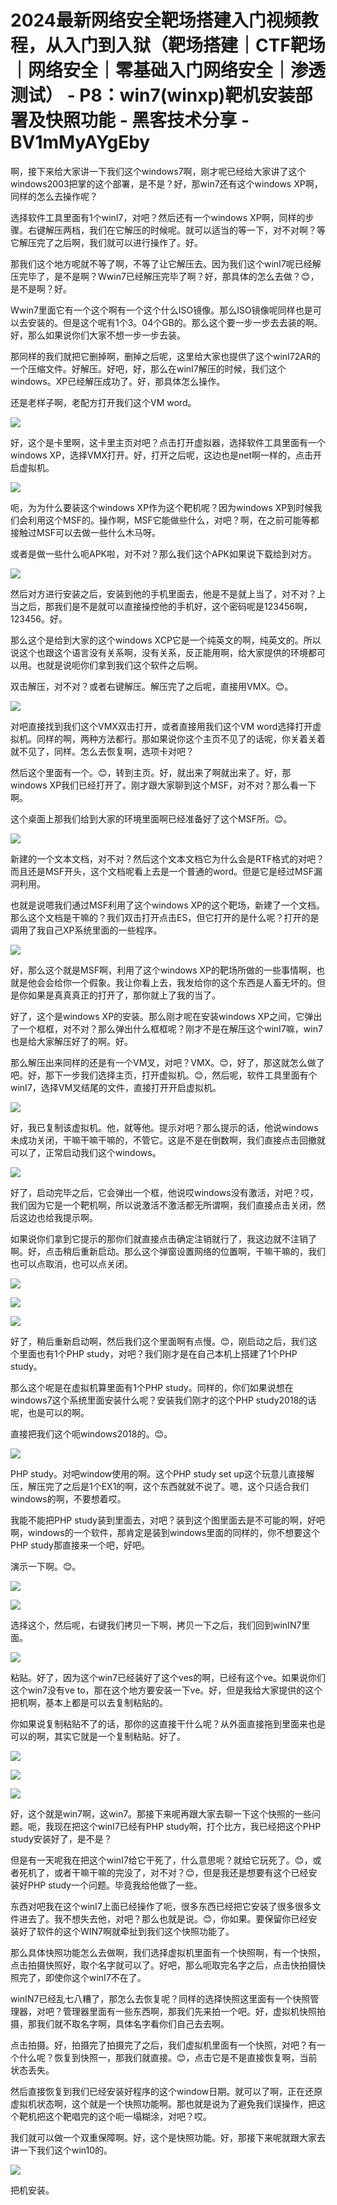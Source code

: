 # 2024最新网络安全靶场搭建入门视频教程，从入门到入狱（靶场搭建｜CTF靶场｜网络安全｜零基础入门网络安全｜渗透测试） - P8：win7(winxp)靶机安装部署及快照功能 - 黑客技术分享 - BV1mMyAYgEby

啊，接下来给大家讲一下我们这个windows7啊，刚才呢已经给大家讲了这个windows2003把掌的这个部署，是不是？好，那win7还有这个windows XP啊，同样的怎么去操作呢？

选择软件工具里面有1个winI7，对吧？然后还有一个windows XP啊，同样的步骤。右键解压两档，我们在它解压的时候呢。就可以适当的等一下，对不对啊？等它解压完了之后啊，我们就可以进行操作了。好。

那我们这个地方呢就不等了啊，不等了让它解压去。因为我们这个winI7呢已经解压完毕了，是不是啊？Wwin7已经解压完毕了啊？好，那具体的怎么去做？😊，是不是啊？好。

Wwin7里面它有一个这个啊有一个这个什么ISO镜像。那么ISO镜像呢同样也是可以去安装的。但是这个呢有1个3。04个GB的。那么这个要一步一步去去装的啊。好，那么如果说你们大家不想一步一步去装。

那同样的我们就把它删掉啊，删掉之后呢，这里给大家也提供了这个winI72AR的一个压缩文件。好解压。好吧，好，那么在winI7解压的时候，我们这个windows。XP已经解压成功了。好，那具体怎么操作。

还是老样子啊，老配方打开我们这个VM word。

![](img/78284ae4165d9acece1dcc4829e38e71_1.png)

好，这个是卡里啊，这卡里主页对吧？点击打开虚拟器，选择软件工具里面有一个windows XP，选择VMX打开。好，打开之后呢，这边也是net啊一样的，点击开启虚拟机。



![](img/78284ae4165d9acece1dcc4829e38e71_3.png)

呃，为为什么要装这个windows XP作为这个靶机呢？因为windows XP到时候我们会利用这个MSF的。操作啊，MSF它能做些什么，对吧？啊，在之前可能等都接触过MSF可以去做一些什么木马呀。

或者是做一些什么呃APK啦，对不对？那么我们这个APK如果说下载给到对方。

![](img/78284ae4165d9acece1dcc4829e38e71_5.png)

然后对方进行安装之后，安装到他的手机里面去，他是不是就上当了，对不对？上当之后，那我们是不是就可以直接操控他的手机好，这个密码呢是123456啊，123456。好。

那么这个是给到大家的这个windows XCP它是一个纯英文的啊，纯英文的。所以说这个也跟这个语言没有关系啊，没有关系，反正能用啊，给大家提供的环境都可以用。也就是说呃你们拿到我们这个软件之后啊。

双击解压，对不对？或者右键解压。解压完了之后呢，直接用VMX。😊。

![](img/78284ae4165d9acece1dcc4829e38e71_7.png)

对吧直接找到我们这个VMX双击打开，或者直接用我们这个VM word选择打开虚拟机。同样的啊，两种方法都行。那如果说你这个主页不见了的话呢，你关着关着就不见了，同样。怎么去恢复啊，选项卡对吧？

然后这个里面有一个。😊，转到主页。好，就出来了啊就出来了。好，那windows XP我们已经打开了。刚才跟大家聊到这个MSF，对不对？那么看一下啊。

这个桌面上那我们给到大家的环境里面啊已经准备好了这个MSF所。😊。

![](img/78284ae4165d9acece1dcc4829e38e71_9.png)

新建的一个文本文档，对不对？然后这个文本文档它为什么会是RTF格式的对吧？而且还是MSF开头，这个文档呢看上去是一个普通的word。但是它是经过MSF漏洞利用。

也就是说嗯我们通过MSF利用了这个windows XP的这个靶场，新建了一个文档。那么这个文档是干嘛的？我们双击打开点击ES，但它打开的是什么呢？打开的是调用了我自己XP系统里面的一些程序。



![](img/78284ae4165d9acece1dcc4829e38e71_11.png)

好，那么这个就是MSF啊，利用了这个windows XP的靶场所做的一些事情啊，也就是他会会给你一个假象。我让你看上去，我发给你的这个东西是人畜无坏的。但是你如果是真真真正的打开了，那你就上了我的当了。

好了，这个是windows XP的安装。那么刚才呢在安装windows XP之间，它弹出了一个框框，对不对？那么弹出什么框框呢？刚才不是在解压这个winI7嘛，win7也是给大家解压好了的啊。好。

那么解压出来同样的还是有一个VM叉，对吧？VMX。😊，好了，那这就怎么做了吧。好，那下一步我们选择主页，打开虚拟机。😊，然后呢，软件工具里面有个winI7，选择VM叉结尾的文件，直接打开开启虚拟机。



![](img/78284ae4165d9acece1dcc4829e38e71_13.png)

好，我已复制该虚拟机。他，就等他。提示对吧？那么提示的话，他说windows未成功关闭，干嘛干嘛干嘛的，不管它。这是不是在倒数啊，我们直接点击回撤就可以了，正常启动我们这个windows。



![](img/78284ae4165d9acece1dcc4829e38e71_15.png)

好了，启动完毕之后，它会弹出一个框，他说哎windows没有激活，对吧？哎，我们因为它是一个靶机啊，所以说激活不激活都无所谓啊，我们直接点击关闭，然后这边也给我提示啊。

如果说你们拿到它提示的那你们就直接点击确定注销就行了，我这边就不注销了啊。好，点击稍后重新启动。那么这个弹窗设置网络的位置啊，干嘛干嘛的，我们也可以点取消，也可以点关闭。



![](img/78284ae4165d9acece1dcc4829e38e71_17.png)

![](img/78284ae4165d9acece1dcc4829e38e71_18.png)

![](img/78284ae4165d9acece1dcc4829e38e71_19.png)

好了，稍后重新启动啊，然后我们这个里面啊有点慢。😊，刚启动之后，我们这个里面也有1个PHP study，对吧？我们刚才是在自己本机上搭建了1个PHP study。

那么这个呢是在虚拟机算里面有1个PHP study。同样的，你们如果说想在windows7这个系统里面安装什么呢？安装我们刚才的这个PHP study2018的话呢，也是可以的啊。

直接把我们这个呃windows2018的。😊。

![](img/78284ae4165d9acece1dcc4829e38e71_21.png)

PHP study。对吧window使用的啊。这个PHP study set up这个玩意儿直接解压，解压完了之后是1个EX1的啊，这个东西就就不说了。嗯，这个只适合我们windows的啊，不要想着哎。

我能不能把PHP study装到里面去，对吧？装到这个图里面去是不可能的啊，好吧啊，windows的一个软件，那肯定是装到windows里面的同样的，你不想要这个PHP study那直接来一个吧，好吧。

演示一下啊。😊。

![](img/78284ae4165d9acece1dcc4829e38e71_23.png)

![](img/78284ae4165d9acece1dcc4829e38e71_24.png)

选择这个，然后呢，右键我们拷贝一下啊，拷贝一下之后，我们回到winIN7里面。

![](img/78284ae4165d9acece1dcc4829e38e71_26.png)

粘贴。好了，因为这个win7已经装好了这个ves的啊，已经有这个ve。如果说你们这个win7没有ve to，那在这个地方要安装一下ve。好，但是我给大家提供的这个把机啊，基本上都是可以去复制粘贴的。

你如果说复制粘贴不了的话，那你的这直接干什么呢？从外面直接拖到里面来也是可以的啊，其实它就是一个复制粘贴。好了。



![](img/78284ae4165d9acece1dcc4829e38e71_28.png)

![](img/78284ae4165d9acece1dcc4829e38e71_29.png)

![](img/78284ae4165d9acece1dcc4829e38e71_30.png)

好，这个就是win7啊，这win7。那接下来呢再跟大家去聊一下这个快照的一些问题。呃，我现在把这个winI7已经有PHP study啊，打个比方，我已经把这个PHP study安装好了，是不是？

但是有一天呢我在把这个winI7给它干死了，什么意思呢？就给它玩死了。😊，或者死机了，或者干嘛干嘛的完没了，对不对？😊，但是我还是想要有这个已经安装好PHP study一个问题。毕竟我给他做了一些。

东西对吧我在这个winI7上面已经操作了呃，很多东西已经把它安装了很多很多文件进去了。我不想失去他，对吧？那么也就是说。😊，你如果。要保留你已经安装好了软件的这个WIN7啊就牵扯到我们这个快照功能了。

那么具体快照功能怎么去做啊，我们选择虚拟机里面有一个快照啊，有一个快照，点击拍摄快照好，取个名字就可以了。好吧，那么呃取完名字之后，点击快拍摄快照完了，即使你这个winI7不在了。

winIN7已经乱七八糟了，那怎么去恢复呢？同样的选择快照这里面有一个快照管理器，对吧？管理器里面有一些东西啊，那我们先来拍一个吧。好，虚拟机快照拍摄，那我们就不取名字啊，具体名字看你们自己去去啊。

点击拍摄。好，拍摄完了拍摄完了之后，我们虚拟机里面有一个快照，对吧？有一个什么呢？恢复到快照一，那我们就直接。😊，点击它是不是直接恢复啊，当前状态丢失。

然后直接恢复到我们已经安装好程序的这个window日期。就可以了啊，正在还原虚拟机状态啊，这个就是一个快照功能啊。那也就是说为了避免我们误操作，把这个靶机把这个靶唱完的这个呃一塌糊涂，对吧？哎。

我们就可以做一个双重保障啊。好，这个是快照功能。好，那接下来呢就跟大家去讲一下我们这个win10的。

![](img/78284ae4165d9acece1dcc4829e38e71_32.png)

把机安装。